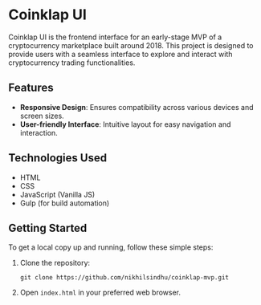 # Coinklap UI

Coinklap UI is the frontend interface for an early-stage MVP of a cryptocurrency marketplace built around 2018. This project is designed to provide users with a seamless interface to explore and interact with cryptocurrency trading functionalities.

## Features

- **Responsive Design**: Ensures compatibility across various devices and screen sizes.
- **User-friendly Interface**: Intuitive layout for easy navigation and interaction.

## Technologies Used

- HTML
- CSS
- JavaScript (Vanilla JS)
- Gulp (for build automation)

## Getting Started

To get a local copy up and running, follow these simple steps:

1. Clone the repository:
   ```
   git clone https://github.com/nikhilsindhu/coinklap-mvp.git
   ```
2. Open `index.html` in your preferred web browser.
